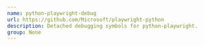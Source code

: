 ```yaml
---
name: python-playwright-debug
url: https://github.com/Microsoft/playwright-python
description: Detached debugging symbols for python-playwright.
group: None
---
```

